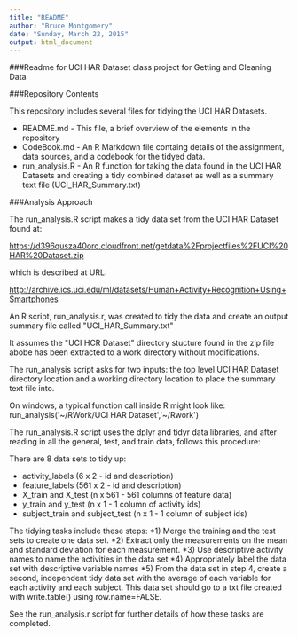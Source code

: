 ```yaml
---
title: "README"
author: "Bruce Montgomery"
date: "Sunday, March 22, 2015"
output: html_document
---
```


###Readme for UCI HAR Dataset class project for Getting and Cleaning Data

###Repository Contents

This repository includes several files for tidying the UCI HAR Datasets.
* README.md - This file, a brief overview of the elements in the repository
* CodeBook.md - An R Markdown file containg details of the assignment, data sources, and a codebook for the tidyed data.
* run_analysis.R - An R function for taking the data found in the UCI HAR Datasets and creating a tidy combined
   dataset as well as a summary text file (UCI_HAR_Summary.txt)
   
###Analysis Approach

The run_analysis.R script makes a tidy data set from the UCI HAR Dataset found at:

https://d396qusza40orc.cloudfront.net/getdata%2Fprojectfiles%2FUCI%20HAR%20Dataset.zip 

which is described at URL:

http://archive.ics.uci.edu/ml/datasets/Human+Activity+Recognition+Using+Smartphones

An R script, run_analysis.r, was created to tidy the data and create an output summary file
called "UCI_HAR_Summary.txt"

It assumes the "UCI HCR Dataset" directory stucture found in the zip file abobe
has been extracted to a work directory without modifications.

The run_analysis script asks for two inputs: the top level UCI HAR Dataset directory location
and a working directory location to place the summary text file into.

On windows, a typical function call inside R might look like:
run_analysis('~/RWork/UCI HAR Dataset','~/Rwork')

The run_analysis.R script uses the dplyr and tidyr data libraries, and after reading in
all the general, test, and train data, follows this procedure:

There are 8 data sets to tidy up:
 * activity_labels (6 x 2 - id and description) 
 * feature_labels (561 x 2 - id and description)
 * X_train and X_test (n x 561 - 561 columns of feature data)
 * y_train and y_test (n x 1 - 1 column of activity ids)
 * subject_train and subject_test (n x 1 - 1 column of subject ids)

The tidying tasks include these steps:
 *1) Merge the training and the test sets to create one data set.
 *2) Extract only the measurements on the mean and standard deviation for each measurement. 
 *3) Use descriptive activity names to name the activities in the data set
 *4) Appropriately label the data set with descriptive variable names 
 *5) From the data set in step 4, create a second, independent tidy data set with the average of each variable for each activity and each subject. This data set should go to a txt file created with write.table() using row.name=FALSE.

See the run_analysis.r script for further details of how these tasks are completed.
